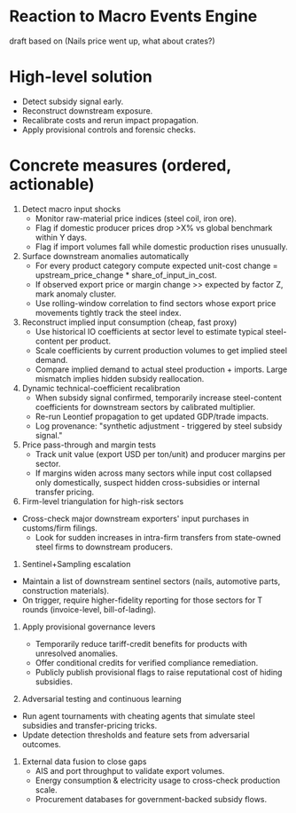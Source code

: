 # Reaction to Macro Events Engine

draft based on (Nails price went up, what about crates?)

# High-level solution

- Detect subsidy signal early.
- Reconstruct downstream exposure.
- Recalibrate costs and rerun impact propagation.
- Apply provisional controls and forensic checks.

# Concrete measures (ordered, actionable)

1. Detect macro input shocks
    - Monitor raw-material price indices (steel coil, iron ore).
    - Flag if domestic producer prices drop >X% vs global benchmark within Y days.
    - Flag if import volumes fall while domestic production rises unusually.
2. Surface downstream anomalies automatically
    - For every product category compute expected unit-cost change = upstream_price_change * share_of_input_in_cost.
    - If observed export price or margin change >> expected by factor Z, mark anomaly cluster.
    - Use rolling-window correlation to find sectors whose export price movements tightly track the steel index.
3. Reconstruct implied input consumption (cheap, fast proxy)
    - Use historical IO coefficients at sector level to estimate typical steel-content per product.
    - Scale coefficients by current production volumes to get implied steel demand.
    - Compare implied demand to actual steel production + imports. Large mismatch implies hidden subsidy reallocation.
4. Dynamic technical-coefficient recalibration
    - When subsidy signal confirmed, temporarily increase steel-content coefficients for downstream sectors by calibrated multiplier.
    - Re-run Leontief propagation to get updated GDP/trade impacts.
    - Log provenance: "synthetic adjustment - triggered by steel subsidy signal."
5. Price pass-through and margin tests
    - Track unit value (export USD per ton/unit) and producer margins per sector.
    - If margins widen across many sectors while input cost collapsed only domestically, suspect hidden cross-subsidies or internal transfer pricing.
6. Firm-level triangulation for high-risk sectors
- Cross-check major downstream exporters' input purchases in customs/firm filings.
    - Look for sudden increases in intra-firm transfers from state-owned steel firms to downstream producers.
1. Sentinel+Sampling escalation
- Maintain a list of downstream sentinel sectors (nails, automotive parts, construction materials).
- On trigger, require higher-fidelity reporting for those sectors for T rounds (invoice-level, bill-of-lading).
1. Apply provisional governance levers
    - Temporarily reduce tariff-credit benefits for products with unresolved anomalies.
    - Offer conditional credits for verified compliance remediation.
    - Publicly publish provisional flags to raise reputational cost of hiding subsidies.

10. Adversarial testing and continuous learning

- Run agent tournaments with cheating agents that simulate steel subsidies and transfer-pricing tricks.
- Update detection thresholds and feature sets from adversarial outcomes.
1. External data fusion to close gaps
    - AIS and port throughput to validate export volumes.
    - Energy consumption & electricity usage to cross-check production scale.
    - Procurement databases for government-backed subsidy flows.